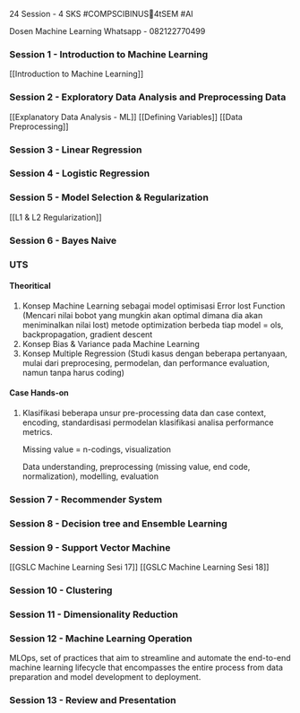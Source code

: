 24 Session - 4 SKS
#COMPSCIBINUS🏫4tSEM #AI

Dosen Machine Learning
Whatsapp - 082122770499


### Session 1 - Introduction to Machine Learning
[[Introduction to Machine Learning]]

### Session 2 - Exploratory Data Analysis and Preprocessing Data
[[Explanatory Data Analysis - ML]]
[[Defining Variables]]
[[Data Preprocessing]]

### Session 3 - Linear Regression

### Session 4 - Logistic Regression

### Session 5 - Model Selection & Regularization
[[L1 & L2 Regularization]]


### Session 6 - Bayes Naive

### UTS 
#### Theoritical
1. Konsep Machine Learning sebagai model optimisasi
   Error lost Function (Mencari nilai bobot yang mungkin akan optimal dimana dia akan meniminalkan nilai lost) metode optimization berbeda tiap model = ols, backpropagation, gradient descent
2. Konsep Bias & Variance pada Machine Learning
3. Konsep Multiple Regression 
   (Studi kasus dengan beberapa pertanyaan, mulai dari preprocesing, permodelan, dan performance evaluation, namun tanpa harus coding)
#### Case Hands-on
1. Klasifikasi beberapa unsur pre-processing data dan case context, encoding, standardisasi permodelan klasifikasi analisa performance metrics.
   
   Missing value = n-codings, visualization
   
   Data understanding, preprocessing (missing value, end code, normalization), modelling, evaluation

### Session 7 - Recommender System

### Session 8 - Decision tree and Ensemble Learning

### Session 9 - Support Vector Machine
[[GSLC Machine Learning Sesi 17]]
[[GSLC Machine Learning Sesi 18]]

### Session 10 - Clustering

### Session 11 - Dimensionality Reduction

### Session 12 - Machine Learning Operation

MLOps, set of practices that aim to streamline and automate the end-to-end machine learning lifecycle that encompasses the entire process from data preparation and model development to deployment.


### Session 13 - Review and Presentation
